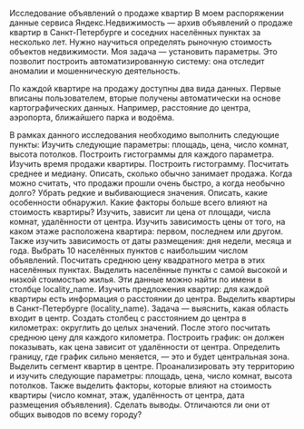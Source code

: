 Исследование объявлений о продаже квартир
В моем распоряжении данные сервиса Яндекс.Недвижимость — архив объявлений о продаже квартир в Санкт-Петербурге и соседних населённых пунктах за несколько лет. Нужно научиться определять рыночную стоимость объектов недвижимости. Моя задача — установить параметры. Это позволит построить автоматизированную систему: она отследит аномалии и мошенническую деятельность.

По каждой квартире на продажу доступны два вида данных. Первые вписаны пользователем, вторые получены автоматически на основе картографических данных. Например, расстояние до центра, аэропорта, ближайшего парка и водоёма.

В рамках данного исследования необходимо выполнить следующие пункты:
Изучить следующие параметры: площадь, цена, число комнат, высота потолков. Построить гистограммы для каждого параметра.
Изучить время продажи квартиры. Построить гистограмму. Посчитать среднее и медиану. Описать, сколько обычно занимает продажа. Когда можно считать, что продажи прошли очень быстро, а когда необычно долго?
Убрать редкие и выбивающиеся значения. Описать, какие особенности обнаружил.
Какие факторы больше всего влияют на стоимость квартиры? Изучить, зависит ли цена от площади, числа комнат, удалённости от центра. Изучить зависимость цены от того, на каком этаже расположена квартира: первом, последнем или другом. Также изучить зависимость от даты размещения: дня недели, месяца и года.
Выбрать 10 населённых пунктов с наибольшим числом объявлений. Посчитать среднюю цену квадратного метра в этих населённых пунктах. Выделить населённые пункты с самой высокой и низкой стоимостью жилья. Эти данные можно найти по имени в столбце locality_name.
Изучить предложения квартир: для каждой квартиры есть информация о расстоянии до центра. Выделить квартиры в Санкт-Петербурге (locality_name). Задача — выяснить, какая область входит в центр. Создать столбец с расстоянием до центра в километрах: округлить до целых значений. После этого посчитать среднюю цену для каждого километра. Построить график: он должен показывать, как цена зависит от удалённости от центра. Определить границу, где график сильно меняется, — это и будет центральная зона.
Выделить сегмент квартир в центре. Проанализировать эту территорию и изучить следующие параметры: площадь, цена, число комнат, высота потолков. Также выделить факторы, которые влияют на стоимость квартиры (число комнат, этаж, удалённость от центра, дата размещения объявления). Сделать выводы. Отличаются ли они от общих выводов по всему городу?
